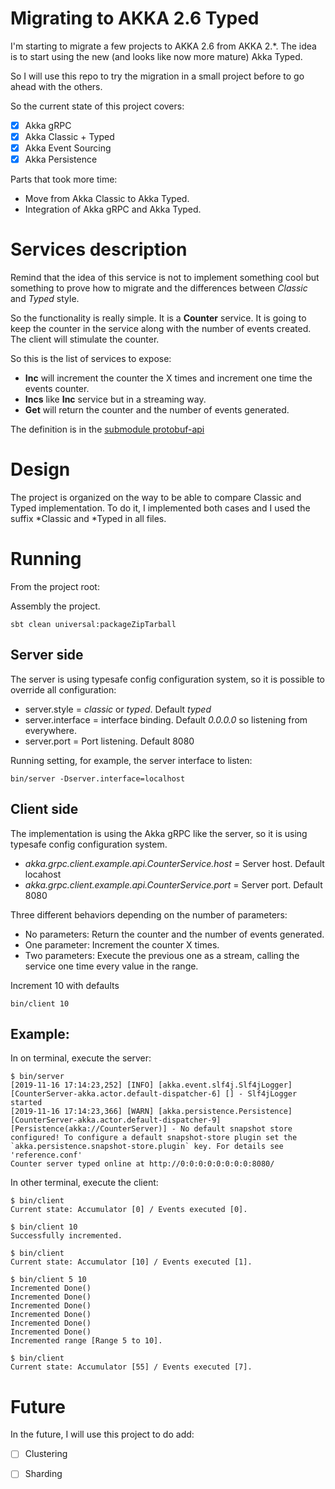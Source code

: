 # Migrating to AKKA 2.6 Typed

I'm starting to migrate a few projects to AKKA 2.6 from AKKA 2.*. The idea
is to start using the new (and looks like now more mature) Akka Typed.

So I will use this repo to try the migration in a small project before
to go ahead with the others.

So the current state of this project covers:

- [x] Akka gRPC
- [x] Akka Classic + Typed
- [x] Akka Event Sourcing
- [x] Akka Persistence

Parts that took more time:
- Move from Akka Classic to Akka Typed.
- Integration of Akka gRPC and Akka Typed.

# Services description
Remind that the idea of this service is not to implement something cool
but something to prove how to migrate and the differences between
*Classic* and *Typed* style.

So the functionality is really simple. It is a **Counter** service. It
is going to keep the counter in the service along with the number of
events created. The client will stimulate the counter.

So this is the list of services to expose:
- **Inc** will increment the counter the X times and increment one time
  the events counter.
- **Incs** like **Inc** service but in a streaming way.
- **Get** will return the counter and the number of events generated.

The definition is in the [submodule protobuf-api](protobuf-api/src/main/resources/example.proto)

# Design
The project is organized on the way to be able to compare Classic and
Typed implementation. To do it, I implemented both cases and I used the
suffix *Classic and *Typed in all files.

# Running
From the project root:

Assembly the project.
```
sbt clean universal:packageZipTarball
```
## Server side

The server is using typesafe config configuration system, so it is
possible to override all configuration:
- server.style = *classic* or *typed*. Default *typed*
- server.interface = interface binding. Default *0.0.0.0* so listening
  from everywhere.
- server.port = Port listening. Default 8080 

Running setting, for example, the server interface to listen:
```
bin/server -Dserver.interface=localhost
```

## Client side

The implementation is using the Akka gRPC like the server, so it is
using typesafe config configuration system.
- *akka.grpc.client.example.api.CounterService.host* = Server host.
  Default locahost
- *akka.grpc.client.example.api.CounterService.port* = Server port.
  Default 8080

Three different behaviors depending on the number of parameters:
- No parameters: Return the counter and the number of events generated.
- One parameter: Increment the counter X times.
- Two parameters: Execute the previous one as a stream, calling the
  service one time every value in the range.
  
Increment 10 with defaults
```
bin/client 10
```

## Example:

In on terminal, execute the server:

```
$ bin/server
[2019-11-16 17:14:23,252] [INFO] [akka.event.slf4j.Slf4jLogger] [CounterServer-akka.actor.default-dispatcher-6] [] - Slf4jLogger started
[2019-11-16 17:14:23,366] [WARN] [akka.persistence.Persistence] [CounterServer-akka.actor.default-dispatcher-9] [Persistence(akka://CounterServer)] - No default snapshot store configured! To configure a default snapshot-store plugin set the `akka.persistence.snapshot-store.plugin` key. For details see 'reference.conf'
Counter server typed online at http://0:0:0:0:0:0:0:0:8080/

```

In other terminal, execute the client:

```
$ bin/client
Current state: Accumulator [0] / Events executed [0].

$ bin/client 10
Successfully incremented.

$ bin/client
Current state: Accumulator [10] / Events executed [1].

$ bin/client 5 10
Incremented Done()
Incremented Done()
Incremented Done()
Incremented Done()
Incremented Done()
Incremented Done()
Incremented range [Range 5 to 10].

$ bin/client
Current state: Accumulator [55] / Events executed [7].

```

# Future

In the future, I will use this project to do add:

- [ ] Clustering 
- [ ] Sharding

